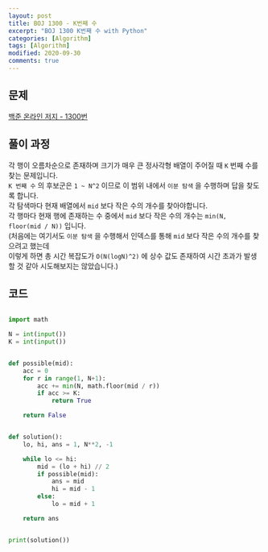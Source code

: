 ```yaml
---
layout: post
title: BOJ 1300 - K번째 수
excerpt: "BOJ 1300 K번째 수 with Python"
categories: [Algorithm]
tags: [Algorithm]
modified: 2020-09-30
comments: true
---
```


## 문제

[백준 온라인 저지 - 1300번](https://www.acmicpc.net/problem/1300)

## 풀이 과정

각 행이 오름차순으로 존재하며 크기가 매우 큰 정사각형 배열이 주어질 때 `K` 번째 수를 찾는 문제입니다. <br>
`K 번째 수` 의 후보군은 `1 ~ N^2` 이므로 이 범위 내에서 `이분 탐색` 을 수행하며 답을 찾도록 합니다. <br>
각 탐색마다 현재 배열에서 `mid` 보다 작은 수의 개수를 찾아야합니다. <br>
각 행마다 현재 행에 존재하는 수 중에서 `mid` 보다 작은 수의 개수는 `min(N, floor(mid / N))` 입니다. <br>
(처음에는 여기서도 `이분 탐색` 을 수행해서 인덱스를 통해 `mid` 보다 작은 수의 개수를 찾으려고 했는데 <br>
이렇게 하면 총 시간 복잡도가 `O(N(logN)^2)` 에 상수 값도 존재하여 시간 초과가 발생할 것 같아 시도해보지는 않았습니다.) <br>

## 코드

```python

import math

N = int(input())
K = int(input())


def possible(mid):
    acc = 0
    for r in range(1, N+1):
        acc += min(N, math.floor(mid / r))
        if acc >= K:
            return True

    return False


def solution():
    lo, hi, ans = 1, N**2, -1

    while lo <= hi:
        mid = (lo + hi) // 2
        if possible(mid):
            ans = mid
            hi = mid - 1
        else:
            lo = mid + 1

    return ans


print(solution())

```
